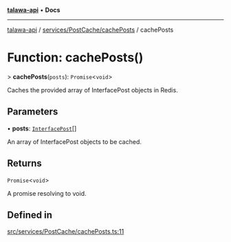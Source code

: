 [**talawa-api**](../../../../README.md) • **Docs**

***

[talawa-api](../../../../modules.md) / [services/PostCache/cachePosts](../README.md) / cachePosts

# Function: cachePosts()

\> **cachePosts**(`posts`): `Promise`\<`void`\>

Caches the provided array of InterfacePost objects in Redis.

## Parameters

• **posts**: [`InterfacePost`](../../../../models/Post/interfaces/InterfacePost.md)[]

An array of InterfacePost objects to be cached.

## Returns

`Promise`\<`void`\>

A promise resolving to void.

## Defined in

[src/services/PostCache/cachePosts.ts:11](https://github.com/PalisadoesFoundation/talawa-api/blob/60937520d7a29ccf883a9c6a7c2d186bae92a81b/src/services/PostCache/cachePosts.ts#L11)

